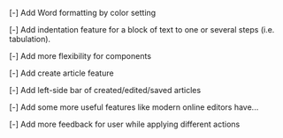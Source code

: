 [-] Add Word formatting by color setting

[-] Add indentation feature for a block of text to one or several steps (i.e. tabulation).

[-] Add more flexibility for components

[-] Add create article feature

[-] Add left-side bar of created/edited/saved articles

[-] Add some more useful features like modern online editors have...

[-] Add more feedback for user while applying different actions